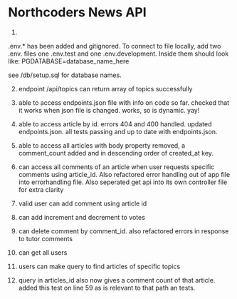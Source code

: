 # Northcoders News API

1. 
.env.* has been added and gitignored.
To connect to file locally, add two .env. files one .env.test and one .env.development. Inside them should look like:
PGDATABASE=database_name_here

see /db/setup.sql for database names.


2. endpoint /api/topics can return array of topics successfully

3. able to access endpoints.json file with info on code so far. checked that it works when json file is changed. works, so is dynamic. yay!

4. able to access article by id. errors 404 and 400 handled. updated endpoints.json. all tests passing and up to date with endpoints.json.

5. able to access all articles with body property removed, a comment_count added and in descending order of created_at key.

6. can access all comments of an article when user requests specific comments using article_id.
Also refactored error handling out of app file into errorhandling file.
Also seperated get api into its own controller file for extra clarity

7. valid user can add comment using article id

8. can add increment and decrement to votes

9. can delete comment by comment_id. also refactored errors in response to tutor comments

10. can get all users

11. users can make query to find articles of specific topics

12. query in articles_id also now gives a comment count of that article. added this test on line 59 as is relevant to that path an tests.
